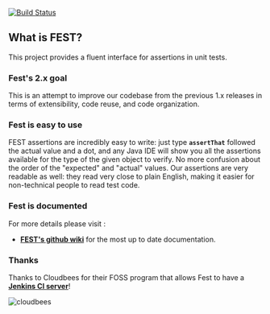 [![Build Status](https://secure.travis-ci.org/tedyoung/fest-assert-2.x.png)](https://travis-ci.org/#!/tedyoung/fest-assert-2.x)

## What is FEST?

This project provides a fluent interface for assertions in unit tests.

### Fest's 2.x goal

This is an attempt to improve our codebase from the previous 1.x releases in terms of extensibility, code reuse,
and code organization. 

### Fest is easy to use

FEST assertions are incredibly easy to write: just type **```assertThat```** followed the actual value and a dot,
and any Java  IDE will show you all the assertions available for the type of the given object to verify. No more
confusion about the order of the "expected" and "actual" values. Our assertions are very readable as well:
they read very close to plain English, making it easier for non-technical people to read test code.

### Fest is documented

For more details please visit :

* **[FEST's github wiki](https://github.com/alexruiz/fest-assert-2.x/wiki)** for the most up to date documentation.

### Thanks

Thanks to Cloudbees for their FOSS program that allows Fest to have a **[Jenkins CI server](https://fest.ci.cloudbees.com/#)**!

![cloudbees](/alexruiz/fest-assert-2.x/raw/master/src/site/resources/images/built-on-Dev@Cloud-Cloudbees.png)

